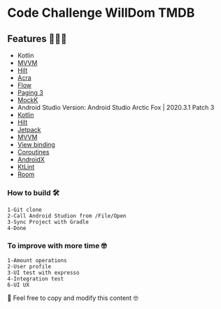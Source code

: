 # Code Challenge WillDom TMDB

## Features 🙅🏾‍♂️
* Kotlin
* [MVVM](https://developer.android.com/jetpack/docs/guide)
* [Hilt](https://github.com/InsertKoinIO/koin)
* [Acra](https://github.com/ACRA/acra)
* [Flow ](https://developer.android.com/kotlin/flow?hl=es-419)
* [Paging 3](https://)
* [MockK](https://github.com/mockk/mockk)
* Android Studio Version: Android Studio Arctic Fox | 2020.3.1 Patch 3
* [Kotlin](https://kotlinlang.org/)
* [Hilt](https://dagger.dev/hilt/)
* [Jetpack](https://dagger.dev/hilt/)
* [MVVM]()
* [View binding](https://developer.android.com/topic/libraries/view-binding)
* [Coroutines](https://developer.android.com/topic/libraries/architecture/coroutines)
* [AndroidX](https://developer.android.com/jetpack/androidx)
* [KtLint](https://github.com/pinterest/ktlint)
* [Room](https://developer.android.com/topic/libraries/architecture/room)


### How to build 🛠  
```
1-Git clone
2-Call Android Studion from /File/Open
3-Sync Project with Gradle
4-Done
```

### To improve with more time 🤓
```
1-Amount operations 
2-User profile
3-UI test with expresso
4-Integration test
6-UI UX
```
🎁 Feel free to copy and modify this content 🤓

